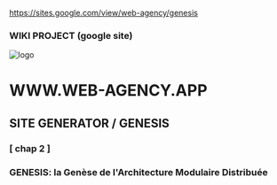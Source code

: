 https://sites.google.com/view/web-agency/genesis

### WIKI PROJECT (google site)

![logo](https://github.com/regnou/genesis/blob/main/axelo/i/genesis.jpg)

# WWW.WEB-AGENCY.APP

## SITE GENERATOR / GENESIS

### [ chap 2 ]

### GENESIS: la Genèse de l'Architecture Modulaire Distribuée
